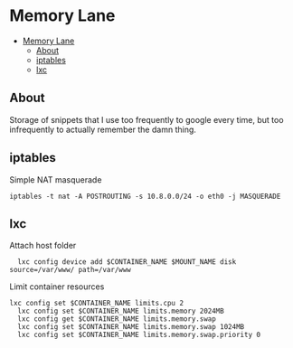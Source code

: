 # Memory Lane

- [Memory Lane](#memory-lane)
    - [About](#About)
    - [iptables](#iptables)
    - [lxc](#lxc)

## About
Storage of snippets that I use too frequently to google every time, but too infrequently to actually remember the damn thing.

## iptables

Simple NAT masquerade
```
iptables -t nat -A POSTROUTING -s 10.8.0.0/24 -o eth0 -j MASQUERADE 
```

## lxc

Attach host folder
```
  lxc config device add $CONTAINER_NAME $MOUNT_NAME disk source=/var/www/ path=/var/www
```
Limit container resources 
```
lxc config set $CONTAINER_NAME limits.cpu 2
  lxc config set $CONTAINER_NAME limits.memory 2024MB
  lxc config get $CONTAINER_NAME limits.memory.swap 
  lxc config set $CONTAINER_NAME limits.memory.swap 1024MB
  lxc config set $CONTAINER_NAME limits.memory.swap.priority 0
```
